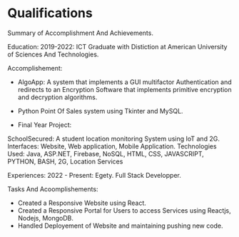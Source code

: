 # Qualifications
Summary of Accomplishment And Achievements. 

Education: 
2019-2022: ICT Graduate with Distiction at American University of Sciences And Technologies.

Accomplishement:
- AlgoApp: A system that implements a GUI multifactor Authentication and redirects to an Encryption Software that implements primitive encryption and decryption algorithms.

- Python Point Of Sales system using Tkinter and MySQL.

- Final Year Project:

SchoolSecured: A student location monitoring System using IoT and 2G.
Interfaces: Website, Web application, Mobile Application.
Technologies Used: Java, ASP.NET, Firebase, NoSQL, HTML, CSS, JAVASCRIPT, PYTHON, BASH, 2G, Location Services

Experiences: 
2022 - Present: Egety.
Full Stack Developper.

Tasks And Acoomplishements:
- Created a Responsive Website using React.
- Created a Responsive Portal for Users to access Services using Reactjs, Nodejs, MongoDB.
- Handled Deployement of Website and maintaining pushing new code.
